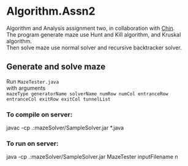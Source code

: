 # Algorithm.Assn2
Algorithm and Analysis assignment two, in collaboration with <a href="https://github.com/CY1223">Chin</a>.  
The program generate maze use Hunt and Kill algorithm, and Kruskal algorithm.   
Then solve maze use normal solver and recursive backtracker solver.  

## Generate and solve maze  
Run ``MazeTester.java``   
with arguments  
``mazeType generatorName solverName numRow numCol entranceRow entranceCol exitRow exitCol tunnelList``   

### To compile on server:  
javac -cp .:mazeSolver/SampleSolver.jar *.java  

### To run on server:  
java -cp .:mazeSolver/SampleSolver.jar MazeTester inputFilename n  
